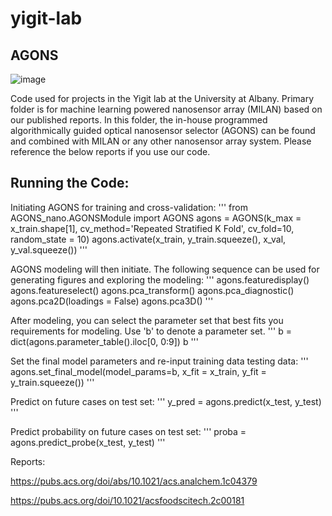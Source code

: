 # yigit-lab

## AGONS
![image](https://user-images.githubusercontent.com/66841220/190235928-e1e64e4a-7288-4821-be5b-06c6d72fd163.png)

Code used for projects in the Yigit lab at the University at Albany.
Primary folder is for machine learning powered nanosensor array (MILAN) based on our published reports. In this folder, the in-house programmed algorithmically guided optical nanosensor selector (AGONS) can be found and combined with MILAN or any other nanosensor array system. Please reference the below reports if you use our code.

## Running the Code:
Initiating AGONS for training and cross-validation:
'''
from AGONS_nano.AGONSModule import AGONS
agons = AGONS(k_max = x_train.shape[1], cv_method='Repeated Stratified K Fold', cv_fold=10, random_state = 10)
agons.activate(x_train, y_train.squeeze(), x_val, y_val.squeeze())
'''

AGONS modeling will then initiate. The following sequence can be used for generating figures and exploring the modeling:
'''
agons.featuredisplay()
agons.featureselect()
agons.pca_transform()
agons.pca_diagnostic()
agons.pca2D(loadings = False)
agons.pca3D()
'''

After modeling, you can select the parameter set that best fits you requirements for modeling. Use 'b' to denote a parameter set.
'''
b = dict(agons.parameter_table().iloc[0, 0:9])
b
'''

Set the final model parameters and re-input training data testing data:
'''
agons.set_final_model(model_params=b, 
                      x_fit = x_train, 
                      y_fit = y_train.squeeze())
                      '''

Predict on future cases on test set:
'''
y_pred = agons.predict(x_test, y_test)
'''

Predict probability on future cases on test set:
'''
proba = agons.predict_probe(x_test, y_test)
'''

Reports:

https://pubs.acs.org/doi/abs/10.1021/acs.analchem.1c04379

https://pubs.acs.org/doi/10.1021/acsfoodscitech.2c00181


